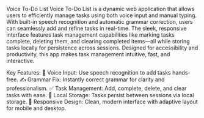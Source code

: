 Voice To-Do List
Voice To-Do List is a dynamic web application that allows users to efficiently manage tasks using both voice input and manual typing. With built-in speech recognition and automatic grammar correction, users can seamlessly add and refine tasks in real-time. The sleek, responsive interface features task management capabilities like marking tasks complete, deleting them, and clearing completed items—all while storing tasks locally for persistence across sessions. Designed for accessibility and productivity, this app makes task management intuitive, fast, and interactive.

Key Features:
🎤 Voice Input: Use speech recognition to add tasks hands-free.
✍️ Grammar Fix: Instantly correct grammar for clarity and professionalism.
✅ Task Management: Add, complete, delete, and clear tasks with ease.
💾 Local Storage: Tasks persist between sessions via local storage.
🎨 Responsive Design: Clean, modern interface with adaptive layout for mobile and desktop.
